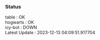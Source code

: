 ### Status


table : OK  
hogwarts : OK  
icy-bot : DOWN  
Latest Update : 2023-12-13 04:09:51.917704
